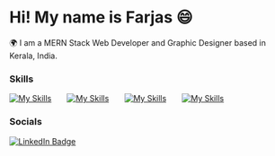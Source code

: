 Hi! My name is Farjas 😄
========================================================================================================================================

🌍  I am a MERN Stack Web Developer and Graphic Designer based in Kerala, India.
<br/>

### Skills

[![My Skills](https://skillicons.dev/icons?i=next,react,tailwind)](https://skillicons.dev) &nbsp;&nbsp;&nbsp;&nbsp;&nbsp; 
[![My Skills](https://skillicons.dev/icons?i=nodejs,express,mongodb)](https://skillicons.dev) &nbsp;&nbsp;&nbsp;&nbsp;&nbsp; 
[![My Skills](https://skillicons.dev/icons?i=html,css,js,ts)](https://skillicons.dev) &nbsp;&nbsp;&nbsp;&nbsp;&nbsp; 
[![My Skills](https://skillicons.dev/icons?i=ai,ps,figma)](https://skillicons.dev) &nbsp;&nbsp;&nbsp;&nbsp;&nbsp; 
<br/>

### Socials

<div id="badges">
  <a href="https://www.linkedin.com/in/farjas/">
    <img src="https://img.shields.io/badge/LinkedIn-blue?style=for-the-badge&logo=linkedin&logoColor=white" alt="LinkedIn Badge"/>
  </a>
</div>
